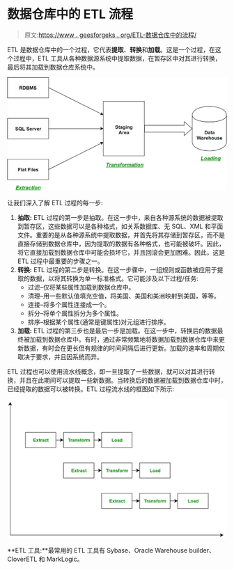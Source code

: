 # 数据仓库中的 ETL 流程

> 原文:[https://www . geesforgeks . org/ETL-数据仓库中的流程/](https://www.geeksforgeeks.org/etl-process-in-data-warehouse/)

ETL 是数据仓库中的一个过程，它代表**提取**、**转换**和**加载**。这是一个过程，在这个过程中，ETL 工具从各种数据源系统中提取数据，在暂存区中对其进行转换，最后将其加载到数据仓库系统中。

![](img/a2bed3b9f81f0a3c2b5911eadc12f3d4.png)

让我们深入了解 ETL 过程的每一步:

1.  **抽取:**
    ETL 过程的第一步是抽取。在这一步中，来自各种源系统的数据被提取到暂存区，这些数据可以是各种格式，如关系数据库、无 SQL、XML 和平面文件。重要的是从各种源系统中提取数据，并首先将其存储到暂存区，而不是直接存储到数据仓库中，因为提取的数据有各种格式，也可能被破坏。因此，将它直接加载到数据仓库中可能会损坏它，并且回滚会更加困难。因此，这是 ETL 过程中最重要的步骤之一。
2.  **转换:**
    ETL 过程的第二步是转换。在这一步骤中，一组规则或函数被应用于提取的数据，以将其转换为单一标准格式。它可能涉及以下过程/任务:
    *   过滤–仅将某些属性加载到数据仓库中。
    *   清理–用一些默认值填充空值，将美国、美国和美洲映射到美国，等等。
    *   连接–将多个属性连接成一个。
    *   拆分–将单个属性拆分为多个属性。
    *   排序–根据某个属性(通常是键属性)对元组进行排序。
3.  **加载:**
    ETL 过程的第三步也是最后一步是加载。在这一步中，转换后的数据最终被加载到数据仓库中。有时，通过非常频繁地将数据加载到数据仓库中来更新数据，有时会在更长但有规律的时间间隔后进行更新。加载的速率和周期仅取决于要求，并且因系统而异。

ETL 过程也可以使用流水线概念，即一旦提取了一些数据，就可以对其进行转换，并且在此期间可以提取一些新数据。当转换后的数据被加载到数据仓库中时，已经提取的数据可以被转换。ETL 过程流水线的框图如下所示:

![](img/2aa4bb5bdb33ad8b09cc4ef41f4f9943.png)

**ETL 工具:**最常用的 ETL 工具有 Sybase、Oracle Warehouse builder、CloverETL 和 MarkLogic。